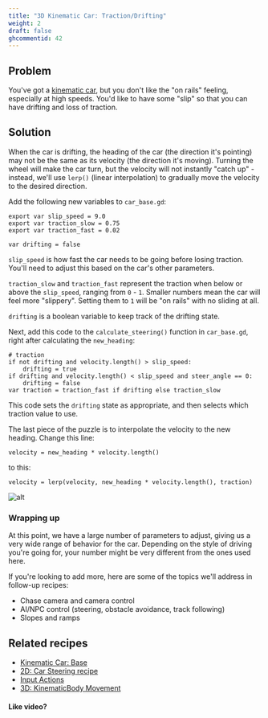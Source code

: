 ```yaml
---
title: "3D Kinematic Car: Traction/Drifting"
weight: 2
draft: false
ghcommentid: 42
---
```


## Problem

You've got a [kinematic car](/godot_recipes/3.x/3d/kinematic_car/car_base/), but you don't like the "on rails" feeling, especially at high speeds. You'd like to have some "slip" so that you can have drifting and loss of traction.

## Solution

When the car is drifting, the heading of the car (the direction it's pointing) may not be the same as its velocity (the direction it's moving). Turning the wheel will make the car turn, but the velocity will not instantly "catch up" - instead, we'll use `lerp()` (linear interpolation) to gradually move the velocity to the desired direction.

Add the following new variables to `car_base.gd`:

```gdscript
export var slip_speed = 9.0
export var traction_slow = 0.75
export var traction_fast = 0.02

var drifting = false
```

`slip_speed` is how fast the car needs to be going before losing traction. You'll need to adjust this based on the car's other parameters.

`traction_slow` and `traction_fast` represent the traction when below or above the `slip_speed`, ranging from `0` - `1`. Smaller numbers mean the car will feel more "slippery". Setting them to `1` will be "on rails" with no sliding at all.

`drifting` is a boolean variable to keep track of the drifting state.

Next, add this code to the `calculate_steering()` function in `car_base.gd`, right after calculating the `new_heading`:

```gdscript
# traction
if not drifting and velocity.length() > slip_speed:
    drifting = true
if drifting and velocity.length() < slip_speed and steer_angle == 0:
    drifting = false
var traction = traction_fast if drifting else traction_slow
```

This code sets the `drifting` state as appropriate, and then selects which traction value to use.

The last piece of the puzzle is to interpolate the velocity to the new heading. Change this line:

```gdscript
velocity = new_heading * velocity.length()
```

to this:

```gdscript
velocity = lerp(velocity, new_heading * velocity.length(), traction)
```

![alt](/godot_recipes/3.x/img/3d_car_06.gif)

### Wrapping up

At this point, we have a large number of parameters to adjust, giving us a very wide range of behavior for the car. Depending on the style of driving you're going for, your number might be very different from the ones used here.

If you're looking to add more, here are some of the topics we'll address in follow-up recipes:

* Chase camera and camera control
* AI/NPC control (steering, obstacle avoidance, track following)
* Slopes and ramps

## Related recipes

- [Kinematic Car: Base](/godot_recipes/3.x/3d/kinematic_car/car_base/)
- [2D: Car Steering recipe](/godot_recipes/3.x/2d/car_steering)
- [Input Actions](http://kidscancode.org/godot_recipes/input/input_actions/)
- [3D: KinematicBody Movement](/godot_recipes/3.x/3d/kinematic_body/)

#### Like video?

